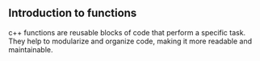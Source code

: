 ## Introduction to functions

c++ functions are reusable blocks of code that perform a specific task.
They help to modularize and organize code, making it more readable and maintainable.

